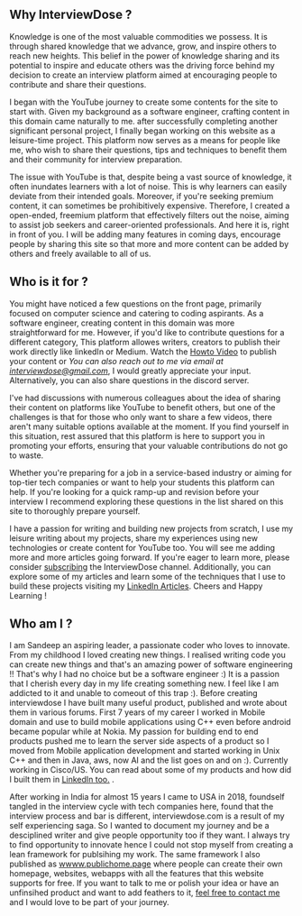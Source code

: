 ## Why InterviewDose ?
Knowledge is one of the most valuable commodities we possess. It is through shared knowledge that we advance, grow, and inspire others to reach new heights. This belief in the power of knowledge sharing and its potential to inspire and educate others was the driving force behind my decision to create an interview platform aimed at encouraging people to contribute and share their questions.

I began with the YouTube journey to create some contents for the site to start with. Given my background as a software engineer, crafting content in this domain came naturally to me. after successfully completing another significant personal project, I finally began working on this website as a leisure-time project. This platform now serves as a means for people like me, who wish to share their questions, tips and techniques to benefit them and their community for interview preparation.

The issue with YouTube is that, despite being a vast source of knowledge, it often inundates learners with a lot of noise. This is why learners can easily deviate from their intended goals. Moreover, if you're seeking premium content, it can sometimes be prohibitively expensive. Therefore, I created a open-ended, freemium platform that effectively filters out the noise, aiming to assist job seekers and career-oriented professionals. And here it is, right in front of you. I will be adding many features in coming days, encourage people by sharing this site so that more and more content can be added by others and freely available to all of us.

## Who is it for ?
You might have noticed a few questions on the front page, primarily focused on computer science and catering to coding aspirants. As a software engineer, creating content in this domain was more straightforward for me. However, if you'd like to contribute questions for a different category, This platform allowes writers, creators to publish their work directly like linkedIn or Medium. Watch the [Howto Video](https://youtu.be/9m_Q54aply0) to publish your content or *You can also reach out to me via email at interviewdose@gmail.com*, I would greatly appreciate your input. Alternatively, you can also share questions in the discord server.

I've had discussions with numerous colleagues about the idea of sharing their content on platforms like YouTube to benefit others, but one of the challenges is that for those who only want to share a few videos, there aren't many suitable options available at the moment. If you find yourself in this situation, rest assured that this platform is here to support you in promoting your efforts, ensuring that your valuable contributions do not go to waste.

Whether you're preparing for a job in a service-based industry or aiming for top-tier tech companies or want to help your students this platform can help. If you're looking for a quick ramp-up and revision before your interview I recommend exploring these questions in the list shared on this site to thoroughly prepare yourself.

I have a passion for writing and building new projects from scratch, I use my leisure writing about my projects, share my experiences using new technologies or create content for YouTube too. You will see me adding more and more articles going forward. If you're eager to learn more, please consider <a href="https://www.youtube.com/c/InterviewDose" target="_blank">subscribing</a> the InterviewDose channel. Additionally, you can explore some of my articles and learn some of the techniques that I use to build these projects visiting my <a href="https://www.linkedin.com/in/sandeepsahoo/recent-activity/articles/" target="_blank">LinkedIn Articles</a>. Cheers and Happy Learning !

## Who am I ?
I am Sandeep an aspiring leader, a passionate coder who loves to innovate. From my childhood I loved creating new things. I realised writing code you can create new things and that's an amazing power of software engineering !! That's why I had no choice but be a software engineer :)  It is a passion that I cherish every day in my life creating something new. I feel like I am addicted to it and unable to comeout of this trap :). Before creating interviewdose I have built many useful product, published and wrote about them in various forums. First 7 years of my career I worked in Mobile domain and use to build mobile applications using C++ even before android became popular while at Nokia. My passion for building end to end products pushed me to learn the server side aspects of a product so I moved from Mobile application development and started working in Unix C++ and then in Java, aws, now AI and the list goes on and on :). Currently working in Cisco/US. You can read about some of my products and how did I built them in <a href="https://www.linkedin.com/in/sandeepsahoo/recent-activity/articles/" target="_blank">LinkedIn too.</a> . 

After working in India for almost 15 years I came to USA in 2018, foundself tangled in the interview cycle with tech companies here, found that the interview process and bar is different,  interviewdose.com is a result of my self experiencing saga. So I wanted to document my journey and be a desciplined writer and give people opportunity too if they want. I always try to find opportunity to innovate hence I could not stop myself from creating a lean framework for publsihing my work. The same framework I also published as [wwww.publichome.page](wwww.publichome.page) where people can create their own homepage, websites, webapps with all the features that this website supports for free. If you want to talk to me or polish your idea or have an unfinsihed  product and want to add feathers to it, [feel free to contact me](https://publichome.page/contacts) and I would love to be part of your journey.



